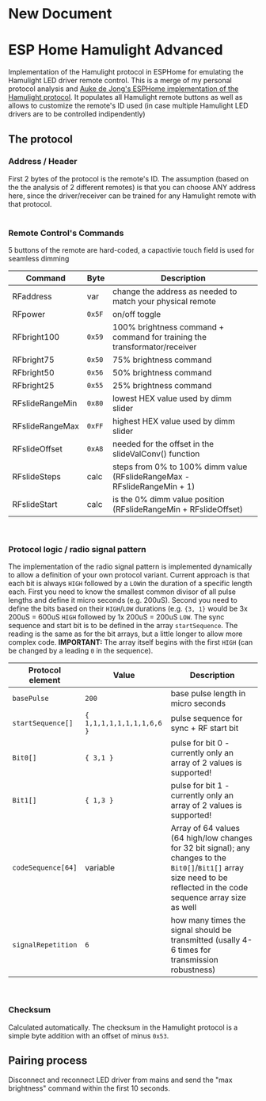 # New Document

# ESP Home Hamulight Advanced

Implementation of the Hamulight protocol in ESPHome for emulating the Hamulight LED driver remote control.
This is a merge of my personal protocol analysis and [Auke de Jong's ESPHome implementation of the Hamulight protocol](https://github.com/aukedejong/esphome-hamulight).
It populates all Hamulight remote buttons as well as allows to customize the remote's ID used (in case multiple Hamulight LED drivers are to be controlled indipendently)


## The protocol


### Address / Header
First 2 bytes of the protocol is the remote's ID. The assumption (based on the the analysis of 2 different remotes) is that you can choose
ANY address here, since the driver/receiver can be trained for any Hamulight remote with that protocol.
<br/><br/>

### Remote Control's Commands
5 buttons of the remote are hard-coded, a capactivie touch field is used for seamless dimming

| Command         | Byte | Description                                                               |
| --------------- | ---- | ------------------------------------------------------------------------- |
| RFaddress       | var  | change the address as needed to match your physical remote                |
| RFpower         | `0x5F` | on/off toggle                                                             |
| RFbright100     | `0x59` | 100% brightness command + command for training the transformator/receiver |
| RFbright75      | `0x50` | 75% brightness command                                                    |
| RFbright50      |	`0x56` | 50% brightness command                                                    |
| RFbright25      |	`0x55` | 25% brightness command                                                    |
| RFslideRangeMin | `0x80` | lowest HEX value used by dimm slider                                      |
| RFslideRangeMax |	`0xFF` | highest HEX value used by dimm slider                                     |
| RFslideOffset   |	`0xA8` | needed for the offset in the slideValConv() function                      |
| RFslideSteps    | calc | steps from 0% to 100% dimm value (RFslideRangeMax - RFslideRangeMin + 1)  |
| RFslideStart    | calc | is the 0% dimm value position    (RFslideRangeMin + RFslideOffset)        |
<br/>

### Protocol logic / radio signal pattern
The implementation of the radio signal pattern is implemented dynamically to allow a definition of your own protocol variant.
Current approach is that each bit is always `HIGH` followed by a `LOW`in the duration of a specific length each.
First you need to know the smallest common divisor of all pulse lengths and define it micro seconds (e.g. 200uS).
Second you need to define the bits based on their `HIGH`/`LOW` durations (e.g. `{3, 1}` would be 3x 200uS = 600uS `HIGH` followed by 1x 200uS = 200uS `LOW`.
The sync sequence and start bit is to be defined in the array `startSequence`. The reading is the same as for the bit arrays, but a little longer to allow more complex code. **IMPORTANT:** The array itself begins with the first `HIGH` (can be changed by a leading `0` in the sequence). 

| Protocol element  | Value                     | Description                                                                                                                                                              |
| ----------------- | ------------------------- | ------------------------------------------------------------------------------------------------------------------------------------------------------------------------ |
| `basePulse`       | `200`                     | base pulse length in micro seconds                                                                                                                                       |
| `startSequence[]` | `{ 1,1,1,1,1,1,1,1,6,6 }` | pulse sequence for sync + RF start bit                                                                                                                                   |
| `Bit0[]`          | `{ 3,1 }`                 | pulse for bit 0 - currently only an array of 2 values is supported!                                                                                                      |
| `Bit1[]`          | `{ 1,3 }`                 | pulse for bit 1 - currently only an array of 2 values is supported!                                                                                                      |
| `codeSequence[64]`| variable                  | Array of 64 values (64 high/low changes for 32 bit signal); any changes to the `Bit0[]`/`Bit1[]` array size need to be reflected in the code sequence array size as well |
| `signalRepetition`| `6`                       | how many times the signal should be transmitted (usally 4-6 times for transmission robustness)                                                                           |
<br/>

### Checksum
Calculated automatically.
The checksum in the Hamulight protocol is a simple byte addition with an offset of minus `0x53`.
<br/>

## Pairing process
Disconnect and reconnect LED driver from mains and send the "max brightness" command within the first 10 seconds.
